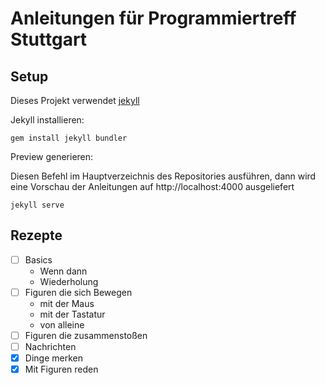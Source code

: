 # Anleitungen für Programmiertreff Stuttgart

## Setup

Dieses Projekt verwendet [jekyll](https://jekyllrb.com/)

Jekyll installieren:

```
gem install jekyll bundler
```

Preview generieren:

Diesen Befehl im Hauptverzeichnis des Repositories ausführen, dann wird eine Vorschau der Anleitungen auf http://localhost:4000 ausgeliefert

```
jekyll serve
```



## Rezepte

- [ ] Basics
  - Wenn dann
  - Wiederholung
- [ ] Figuren die sich Bewegen
  - mit der Maus
  - mit der Tastatur
  - von alleine
- [ ] Figuren die zusammenstoßen
- [ ] Nachrichten
- [X] Dinge merken
- [X] Mit Figuren reden
